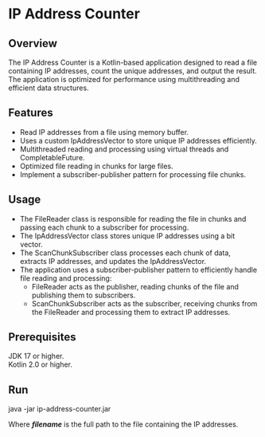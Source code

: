 # IP Address Counter

## Overview

The IP Address Counter is a Kotlin-based application designed to read a file containing IP addresses, count the unique
addresses, and output the result. The application is optimized for performance using multithreading and efficient data
structures.

## Features

- Read IP addresses from a file using memory buffer.
- Uses a custom IpAddressVector to store unique IP addresses efficiently.
- Multithreaded reading and processing using virtual threads and CompletableFuture.
- Optimized file reading in chunks for large files.
- Implement a subscriber-publisher pattern for processing file chunks.

## Usage

- The FileReader class is responsible for reading the file in chunks and passing each chunk to a subscriber for
  processing.
- The IpAddressVector class stores unique IP addresses using a bit vector.
- The ScanChunkSubscriber class processes each chunk of data, extracts IP addresses, and updates the IpAddressVector.
- The application uses a subscriber-publisher pattern to efficiently handle file reading and processing:
    - FileReader acts as the publisher, reading chunks of the file and publishing them to subscribers.
    - ScanChunkSubscriber acts as the subscriber, receiving chunks from the FileReader and processing them to extract IP
      addresses.

## Prerequisites

JDK 17 or higher.<br>
Kotlin 2.0 or higher.

## Run

java -jar ip-address-counter.jar <filename>

Where ***filename*** is the full path to the file containing the IP addresses.
